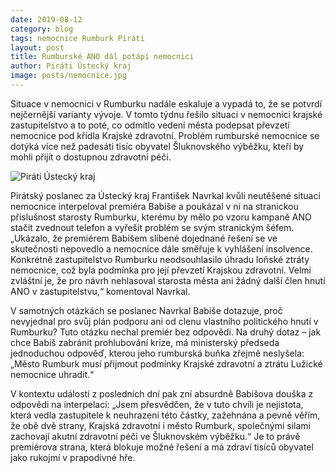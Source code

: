 ```yaml
---
date: 2019-08-12
category: blog
tags: nemocnice Rumburk Piráti
layout: post
title: Rumburské ANO dál potápí nemocnici
author: Piráti Ústecký kraj
image: posts/nemocnice.jpg
---
```


Situace v nemocnici v Rumburku nadále eskaluje a vypadá to, že se potvrdí nejčernější varianty vývoje. V tomto týdnu řešilo situaci v nemocnici krajské zastupitelstvo a to poté, co odmítlo vedení města podepsat převzetí nemocnice pod křídla Krajské zdravotní. Problém rumburské nemocnice se dotýká více než padesáti tisíc obyvatel Šluknovského výběžku, kteří by mohli přijít o dostupnou zdravotní péči.

![Piráti Ústecký kraj](https://ustecky.pirati.cz/assets/img/posts/franta_nemocnice_mala.png)

Pirátský poslanec za Ústecký kraj František Navrkal kvůli neutěšené situaci nemocnice interpeloval premiéra Babiše a poukázal v ní na stranickou příslušnost starosty Rumburku, kterému by mělo po vzoru kampaně ANO stačit zvednout telefon a vyřešit problém se svým stranickým šéfem. „Ukázalo, že premiérem Babišem slíbené dojednané řešení se ve skutečnosti nepovedlo a nemocnice dále směřuje k vyhlášení insolvence. Konkrétně zastupitelstvo Rumburku neodsouhlasilo úhradu loňské ztráty nemocnice, což byla podmínka pro její převzetí Krajskou zdravotní. Velmi zvláštní je, že pro návrh nehlasoval starosta města ani žádný další člen hnutí ANO v zastupitelstvu,“ komentoval Navrkal.

 V samotných otázkách se poslanec Navrkal Babiše dotazuje, proč nevyjednal pro svůj plán podporu ani od clenu vlastního politického hnutí v Rumburku? Tuto otázku nechal premiér bez odpovědi.  Na druhý dotaz – jak chce Babiš zabránit prohlubování krize, má ministerský předseda jednoduchou odpověď, kterou jeho rumburská buňka zřejmě neslyšela: „Město Rumburk musí přijmout podmínky Krajské zdravotní a ztrátu Lužické nemocnice uhradit.“
 
 V kontextu událostí z posledních dní pak zní absurdně Babišova douška z odpovědi na interpelaci: „Jsem přesvědčen, že v tuto chvíli je nejistota, která vedla zastupitele k neuhrazení této částky, zažehnána a pevně věřím, že obě dvě strany, Krajská zdravotní i město Rumburk, společnými silami zachovají akutní zdravotní péči ve Šluknovském výběžku.“ Je to právě premiérova strana, která blokuje možné řešení a má zdraví tisíců obyvatel jako rukojmí v prapodivné hře.


